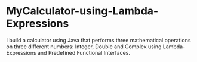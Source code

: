 # MyCalculator-using-Lambda-Expressions

I build a calculator using Java that performs three mathematical operations on three different numbers: Integer, Double and Complex using Lambda-Expressions and Predefined Functional Interfaces.
